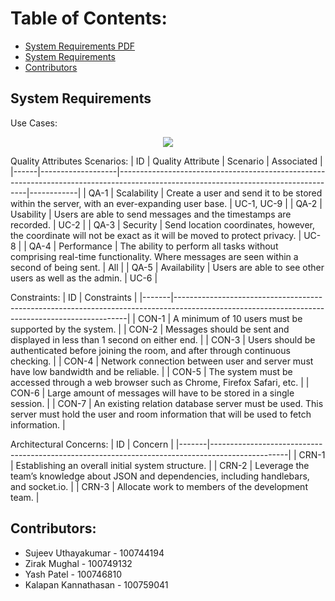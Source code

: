 # Table of Contents:
- [System Requirements PDF](https://github.com/Sujeev-Uthayakumar/sofe3650-final-project/blob/master/Project%20Deliverable%203%20-%20System%20Requirements.pdf)
- [System Requirements](#The-Design-Process)
- [Contributors](#Contributors)

## System Requirements

Use Cases:
<p align="center">
  <img src="https://i.ibb.co/D9g4txG/Untitled-Diagram-drawio.png">
</p>


Quality Attributes Scenarios:
| ID   | Quality Attribute | Scenario                                                                                                                            | Associated |
|------|-------------------|-------------------------------------------------------------------------------------------------------------------------------------|------------|
| QA-1 | Scalability       | Create a user and send it to be stored within the server, with an ever-expanding user base.                                         | UC-1, UC-9 |
| QA-2 | Usability         | Users are able to send messages and the timestamps are recorded.                                                                    | UC-2       |
| QA-3 | Security          | Send location coordinates, however, the coordinate will not be exact as it will be moved to protect privacy.                        | UC-8       |
| QA-4 | Performance       | The ability to perform all tasks without comprising real-time functionality. Where messages are seen within a second of being sent. | All        |
| QA-5 | Availability      | Users are able to see other users as well as the admin.                                                                             | UC-6       |

Constraints:
| ID    | Constraints                                                                                                                                    |
|-------|------------------------------------------------------------------------------------------------------------------------------------------------|
| CON-1 | A minimum of 10 users must be supported by the system.                                                                                         |
| CON-2 | Messages should be sent and displayed in less than 1 second on either end.                                                                     |
| CON-3 | Users should be authenticated before joining the room, and after through continuous checking.                                                  |
| CON-4 | Network connection between user and server must have low bandwidth and be reliable.                                                            |
| CON-5 | The system must be accessed through a web browser such as Chrome, Firefox Safari, etc.                                                         |
| CON-6 | Large amount of messages will have to be stored in a single session.                                                                           |
| CON-7 | An existing relation database server must be used. This server must hold the user and room information that will be used to fetch information. |

Architectural Concerns:
| ID    | Concern                                                                                         |
|-------|-------------------------------------------------------------------------------------------------|
| CRN-1 | Establishing an overall initial system structure.                                               |
| CRN-2 | Leverage the team’s knowledge about JSON and dependencies, including handlebars, and socket.io. |
| CRN-3 | Allocate work to members of the development team.                                               |

## Contributors:
* Sujeev Uthayakumar - 100744194
* Zirak Mughal - 100749132
* Yash Patel - 100746810
* Kalapan Kannathasan - 100759041
